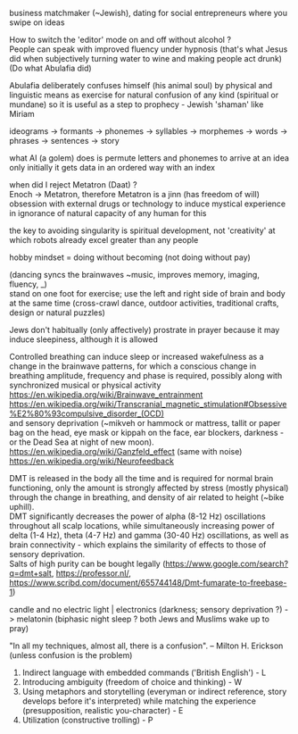 business matchmaker (~Jewish), dating for social entrepreneurs where you swipe on ideas  
  
  
How to switch the 'editor' mode on and off without alcohol ?  
People can speak with improved fluency under hypnosis (that's what Jesus did when subjectively turning water to wine and making people act drunk)  
(Do what Abulafia did)  
  
Abulafia deliberately confuses himself (his animal soul) by physical and linguistic means as exercise for natural confusion of any kind (spiritual or mundane) so it is useful as a step to prophecy - Jewish 'shaman' like Miriam  
  
ideograms -> formants -> phonemes -> syllables -> morphemes -> words -> phrases -> sentences -> story  
  
what AI (a golem) does is permute letters and phonemes to arrive at an idea  
only initially it gets data in an ordered way with an index  
  
  
when did I reject Metatron (Daat) ?  
Enoch -> Metatron, therefore Metatron is a jinn (has freedom of will)  
obsession with external drugs or technology to induce mystical experience in ignorance of natural capacity of any human for this  
  
the key to avoiding singularity is spiritual development, not 'creativity' at which robots already excel greater than any people  
  
hobby mindset = doing without becoming (not doing without pay)  
  
  
(dancing syncs the brainwaves ~music, improves memory, imaging, fluency, _)  
stand on one foot for exercise; use the left and right side of brain and body at the same time (cross-crawl dance, outdoor activities, traditional crafts, design or natural puzzles)  
  
  
Jews don't habitually (only affectively) prostrate in prayer because it may induce sleepiness, although it is allowed  
  
  
Controlled breathing can induce sleep or increased wakefulness as a change in the brainwave patterns, for which a conscious change in breathing amplitude, frequency and phase is required, possibly along with synchronized musical or physical activity  
https://en.wikipedia.org/wiki/Brainwave_entrainment  
https://en.wikipedia.org/wiki/Transcranial_magnetic_stimulation#Obsessive%E2%80%93compulsive_disorder_(OCD)  
and sensory deprivation (~mikveh or hammock or mattress, tallit or paper bag on the head, eye mask or kippah on the face, ear blockers, darkness - or the Dead Sea at night of new moon).  
https://en.wikipedia.org/wiki/Ganzfeld_effect (same with noise)  
https://en.wikipedia.org/wiki/Neurofeedback  
  
DMT is released in the body all the time and is required for normal brain functioning, only the amount is strongly affected by stress (mostly physical) through the change in breathing, and density of air related to height (~bike uphill).  
DMT significantly decreases the power of alpha (8-12 Hz) oscillations throughout all scalp locations, while simultaneously increasing power of delta (1-4 Hz), theta (4-7 Hz) and gamma (30-40 Hz) oscillations, as well as brain connectivity - which explains the similarity of effects to those of sensory deprivation.  
Salts of high purity can be bought legally (https://www.google.com/search?q=dmt+salt, https://professor.nl/, https://www.scribd.com/document/655744148/Dmt-fumarate-to-freebase-1)  
  
candle and no electric light | electronics (darkness; sensory deprivation ?) -> melatonin (biphasic night sleep ? both Jews and Muslims wake up to pray)  
  
  
"In all my techniques, almost all, there is a confusion". – Milton H. Erickson
(unless confusion is the problem)

1. Indirect language with embedded commands ('British English') - L
2. Introducing ambiguity (freedom of choice and thinking) - W
3. Using metaphors and storytelling (everyman or indirect reference, story develops before it's interpreted) while matching the experience (presupposition, realistic you-character) - E
4. Utilization (constructive trolling) - P
